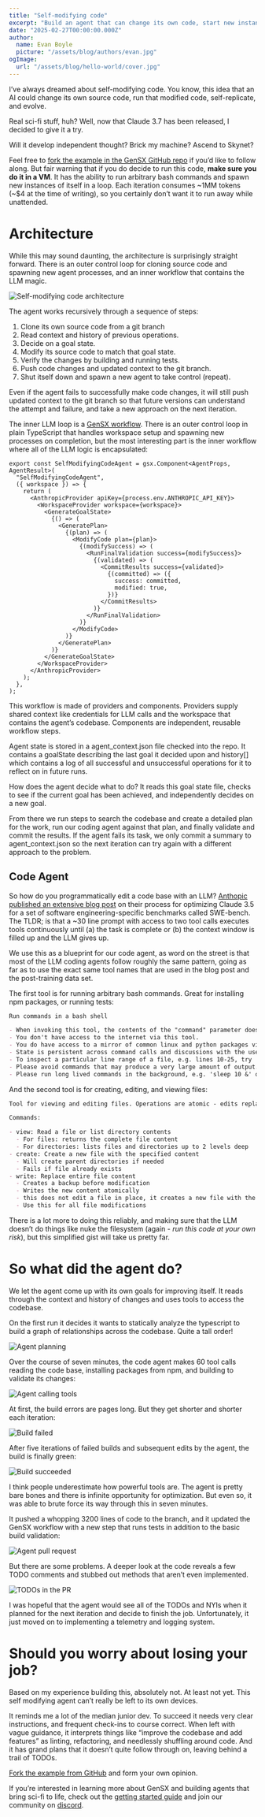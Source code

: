 ```yaml
---
title: "Self-modifying code"
excerpt: "Build an agent that can change its own code, start new instances of itself, self-replicate, and evolve."
date: "2025-02-27T00:00:00.000Z"
author:
  name: Evan Boyle
  picture: "/assets/blog/authors/evan.jpg"
ogImage:
  url: "/assets/blog/hello-world/cover.jpg"
---
```


I’ve always dreamed about self-modifying code. You know, this idea that an AI could change its own source code, run that modified code, self-replicate, and evolve.

Real sci-fi stuff, huh? Well, now that Claude 3.7 has been released, I decided to give it a try.

Will it develop independent thought? Brick my machine? Ascend to Skynet?

Feel free to [fork the example in the GenSX GitHub repo](https://github.com/gensx-inc/gensx/tree/main/examples/self-modifying-code) if you’d like to follow along. But fair warning that if you do decide to run this code, **make sure you do it in a VM**. It has the ability to run arbitrary bash commands and spawn new instances of itself in a loop. Each iteration consumes \~1MM tokens (\~$4 at the time of writing), so you certainly don’t want it to run away while unattended.

# Architecture

While this may sound daunting, the architecture is surprisingly straight forward. There is an outer control loop for cloning source code and spawning new agent processes, and an inner workflow that contains the LLM magic.

![Self-modifying code architecture](/assets/blog/self-modifying-code/architecture.png)

The agent works recursively through a sequence of steps:

1. Clone its own source code from a git branch
2. Read context and history of previous operations.
3. Decide on a goal state.
4. Modify its source code to match that goal state.
5. Verify the changes by building and running tests.
6. Push code changes and updated context to the git branch.
7. Shut itself down and spawn a new agent to take control (repeat).

Even if the agent fails to successfully make code changes, it will still push updated context to the git branch so that future versions can understand the attempt and failure, and take a new approach on the next iteration.

The inner LLM loop is a [GenSX workflow](/docs). There is an outer control loop in plain TypeScript that handles workspace setup and spawning new processes on completion, but the most interesting part is the inner workflow where all of the LLM logic is encapsulated:

```tsx
export const SelfModifyingCodeAgent = gsx.Component<AgentProps, AgentResult>(
  "SelfModifyingCodeAgent",
  ({ workspace }) => {
    return (
      <AnthropicProvider apiKey={process.env.ANTHROPIC_API_KEY}>
        <WorkspaceProvider workspace={workspace}>
          <GenerateGoalState>
            {() => (
              <GeneratePlan>
                {(plan) => (
                  <ModifyCode plan={plan}>
                    {(modifySuccess) => (
                      <RunFinalValidation success={modifySuccess}>
                        {(validated) => (
                          <CommitResults success={validated}>
                            {(committed) => ({
                              success: committed,
                              modified: true,
                            })}
                          </CommitResults>
                        )}
                      </RunFinalValidation>
                    )}
                  </ModifyCode>
                )}
              </GeneratePlan>
            )}
          </GenerateGoalState>
        </WorkspaceProvider>
      </AnthropicProvider>
    );
  },
);
```

This workflow is made of providers and components. Providers supply shared context like credentials for LLM calls and the workspace that contains the agent’s codebase. Components are independent, reusable workflow steps.

Agent state is stored in a agent_context.json file checked into the repo. It contains a goalState describing the last goal it decided upon and history[] which contains a log of all successful and unsuccessful operations for it to reflect on in future runs.

How does the agent decide what to do? It reads this goal state file, checks to see if the current goal has been achieved, and independently decides on a new goal.

From there we run steps to search the codebase and create a detailed plan for the work, run our coding agent against that plan, and finally validate and commit the results. If the agent fails its task, we only commit a summary to agent_context.json so the next iteration can try again with a different approach to the problem.

## Code Agent

So how do you programmatically edit a code base with an LLM? [Anthopic published an extensive blog post](https://www.anthropic.com/research/swe-bench-sonnet) on their process for optimizing Claude 3.5 for a set of software engineering-specific benchmarks called SWE-bench. The TLDR; is that a \~30 line prompt with access to two tool calls executes tools continuously until (a) the task is complete or (b) the context window is filled up and the LLM gives up.

We use this as a blueprint for our code agent, as word on the street is that most of the LLM coding agents follow roughly the same pattern, going as far as to use the exact same tool names that are used in the blog post and the post-training data set.

The first tool is for running arbitrary bash commands. Great for installing npm packages, or running tests:

```md
Run commands in a bash shell

- When invoking this tool, the contents of the "command" parameter does NOT need to be XML-escaped.
- You don't have access to the internet via this tool.
- You do have access to a mirror of common linux and python packages via apt and pip.
- State is persistent across command calls and discussions with the user.
- To inspect a particular line range of a file, e.g. lines 10-25, try 'sed -n 10,25p /path/to/the/file'.
- Please avoid commands that may produce a very large amount of output.
- Please run long lived commands in the background, e.g. 'sleep 10 &' or start a server in the background.
```

And the second tool is for creating, editing, and viewing files:

```md
Tool for viewing and editing files. Operations are atomic - edits replace the entire file content.

Commands:

- view: Read a file or list directory contents
  - For files: returns the complete file content
  - For directories: lists files and directories up to 2 levels deep
- create: Create a new file with the specified content
  - Will create parent directories if needed
  - Fails if file already exists
- write: Replace entire file content
  - Creates a backup before modification
  - Writes the new content atomically
  - this does not edit a file in place, it creates a new file with the updated content
  - Use this for all file modifications
```

There is a lot more to doing this reliably, and making sure that the LLM doesn’t do things like nuke the filesystem (again - _run this code at your own risk_), but this simplified gist will take us pretty far.

# So what did the agent do?

We let the agent come up with its own goals for improving itself. It reads through the context and history of changes and uses tools to access the codebase.

On the first run it decides it wants to statically analyze the typescript to build a graph of relationships across the codebase. Quite a tall order\!

![Agent planning](/assets/blog/self-modifying-code/plan.png)

Over the course of seven minutes, the code agent makes 60 tool calls reading the code base, installing packages from npm, and building to validate its changes:

![Agent calling tools](/assets/blog/self-modifying-code/agent-tools.png)

At first, the build errors are pages long. But they get shorter and shorter each iteration:

![Build failed](/assets/blog/self-modifying-code/build-failed.png)

After five iterations of failed builds and subsequent edits by the agent, the build is finally green:

![Build succeeded](/assets/blog/self-modifying-code/build-success.png)

I think people underestimate how powerful tools are. The agent is pretty bare bones and there is infinite opportunity for optimization. But even so, it was able to brute force its way through this in seven minutes.

It pushed a whopping 3200 lines of code to the branch, and it updated the GenSX workflow with a new step that runs tests in addition to the basic build validation:

![Agent pull request](/assets/blog/self-modifying-code/pr-summary.png)

But there are some problems. A deeper look at the code reveals a few TODO comments and stubbed out methods that aren’t even implemented.

![TODOs in the PR](/assets/blog/self-modifying-code/pr-todos.png)

I was hopeful that the agent would see all of the TODOs and NYIs when it planned for the next iteration and decide to finish the job. Unfortunately, it just moved on to implementing a telemetry and logging system.

# Should you worry about losing your job?

Based on my experience building this, absolutely not. At least not yet. This self modifying agent can’t really be left to its own devices.

It reminds me a lot of the median junior dev. To succeed it needs very clear instructions, and frequent check-ins to course correct. When left with vague guidance, it interprets things like “improve the codebase and add features” as linting, refactoring, and needlessly shuffling around code. And it has grand plans that it doesn’t quite follow through on, leaving behind a trail of TODOs.

[Fork the example from GitHub](https://github.com/gensx-inc/gensx/tree/main/examples/self-modifying-code) and form your own opinion.

If you’re interested in learning more about GenSX and building agents that bring sci-fi to life, check out the [getting started guide](/docs/quickstart) and join our community on [discord](https://discord.gg/wRmwfz5tCy).
